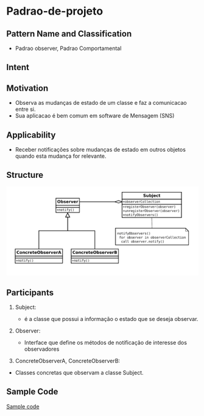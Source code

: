 # Padrao-de-projeto

## Pattern Name and Classification
- Padrao observer, Padrao Comportamental

## Intent

## Motivation
- Observa as mudanças de estado de um classe e faz a comunicacao entre si.
- Sua aplicacao é bem comum em software de Mensagem (SNS)

## Applicability
- Receber notificações sobre mudanças de estado em outros objetos quando esta mudança for relevante.


## Structure
![alt text](https://github.com/TakumaShimabukuro/Padrao-de-projeto/blob/master/images/Observer.png)

## Participants

1. Subject:
   -  é a classe que possui a informação o estado que se deseja observar.


2. Observer:
   -  Interface que define os métodos de notificação de interesse dos observadores


3. ConcreteObserverA, ConcreteObserverB:
 - Classes concretas que observam a classe Subject.

## Sample Code
[Sample code](https://github.com/TakumaShimabukuro/Padrao-de-projeto/tree/master/Observer/SampleCode)
